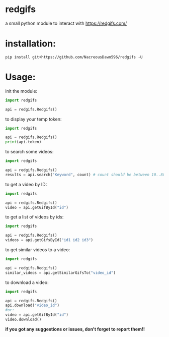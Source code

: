 # redgifs
a small python module to interact with https://redgifs.com/

# installation:
```
pip install git+https://github.com/NacreousDawn596/redgifs -U
```

# Usage:
 init the module:
 ```py
 import redgifs
 
 api = redgifs.Redgifs()
 ```
 
 to display your temp token:
 ```py
 import redgifs
 
 api = redgifs.Redgifs()
 print(api.token)
 ```
 
 to search some videos:
 ```py
 import redgifs
 
 api = redgifs.Redgifs()
 results = api.search("Keyword", count) # count should be between 10..80
 ```
 
 to get a video by ID:
 ```py
 import redgifs
 
 api = redgifs.Redgifs()
 video = api.getGifById("id")
 ```
 
 to get a list of videos by ids:
 ```py
 import redgifs
 
 api = redgifs.Redgifs()
 videos = api.getGifsById("id1 id2 id3")
 ```
 
 to get similar videos to a video:
 ```py
 import redgifs
 
 api = redgifs.Redgifs()
 similar_videos = api.getSimilarGifsTo("video_id")
 ```
 
 to download a video:
 ```py
 import redgifs
 
 api = redgifs.Redgifs()
 api.download("video_id")
 #or:
 video = api.getGifById("id")
 video.download()
 ```
 
 **if you got any suggestions or issues, don't forget to report them!!**
